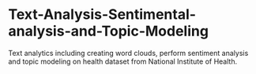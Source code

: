 # Text-Analysis-Sentimental-analysis-and-Topic-Modeling
Text analytics including creating word clouds, perform sentiment analysis and topic modeling on health dataset from National Institute of Health.
